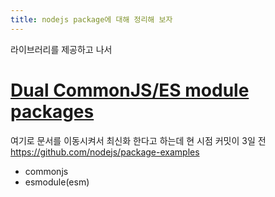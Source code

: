 ```yaml
---
title: nodejs package에 대해 정리해 보자
---
```

라이브러리를 제공하고 나서
# [Dual CommonJS/ES module packages](https://nodejs.org/api/packages.html#dual-commonjses-module-packages)
여기로 문서를 이동시켜서 최신화 한다고 하는데 현 시점 커밋이 3일 전
https://github.com/nodejs/package-examples
- commonjs
- esmodule(esm)